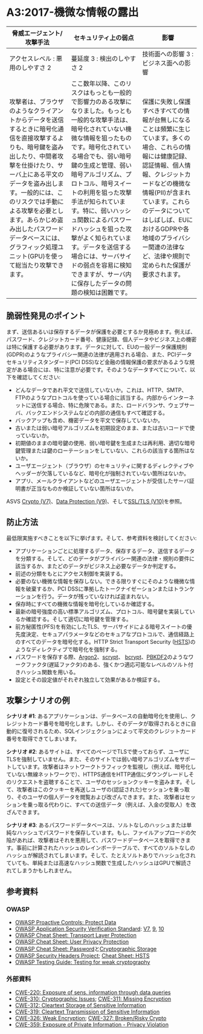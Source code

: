 # A3:2017-機微な情報の露出

| 脅威エージェント/攻撃手法 | セキュリティ上の弱点 | 影響 |
| -- | -- | -- |
| アクセスレベル : 悪用のしやすさ 2 | 蔓延度 3 : 検出のしやすさ 2 | 技術面への影響 3 : ビジネス面への影響 |
| 攻撃者は、ブラウザのようなクライアントからデータを送信するときに暗号化通信を直接攻撃するよりも、暗号鍵を盗み出したり、中間者攻撃を仕掛けたり、サーバ上にある平文のデータを盗み出します。一般的には、このリスクでは手動による攻撃を必要とします。あらかじめ盗み出したパスワードデータベースには、グラフィック処理ユニット(GPU)を使って総当たり攻撃できます。 | ここ数年以降、このリスクはもっとも一般的で影響力のある攻撃になりました。もっとも一般的な攻撃手法は、暗号化されていない機微な情報を狙ったものです。暗号化されている場合でも、弱い暗号鍵の生成と管理、弱い暗号アルゴリズム、プロトコル、暗号スイートの利用を狙った攻撃手法が知られています。特に、弱いハッシュ関数によるパスワードハッシュを狙った攻撃がよく知られています。データを送信する場合には、サーバサイドの弱点を容易に検知できますが、サーバ内に保存したデータの問題の検知は困難です。| 保護に失敗し保護すべきすべての情報が台無しになることは頻繁に生じています。多くの場合、これらの情報には健康記録、認証情報、個人情報、クレジットカードなどの機微な情報(PII)が含まれています。これらのデータについてはしばしば、EUにおけるGDPRや各地域のプライバシー関連の法律など、法律や規則で定められた保護が要求されます。 |

## 脆弱性発見のポイント

まず、送信あるいは保存するデータが保護を必要とするか見極めます。例えば、パスワード、クレジットカード番号、健康記録、個人データやビジネス上の機密は特に保護する必要があります。データに対して、EUの一般データ保護規則(GDPR)のようなプライバシー関連の法律が適用される場合、また、PCIデータセキュリティスタンダード(PCI DSS)など金融の情報保護の要求があるような規定がある場合には、特に注意が必要です。そのようなデータすべてについて、以下を確認してください:

* どんなデータであれ平文で送信していないか。これは、HTTP、SMTP、FTPのようなプロトコルを使っている場合に該当する。内部からインターネットに送信する場合、特に危険である。また、ロードバランサ、ウェブサーバ、バックエンドシステムなどの内部の通信もすべて確認する。
* バックアップも含め、機密データを平文で保存していないか。
* 古いまたは弱い暗号アルゴリズムを初期設定のまま、または古いコードで使っていないか。
* 初期値のままの暗号鍵の使用、弱い暗号鍵を生成または再利用、適切な暗号鍵管理または鍵のローテーションをしていない、これらの該当する箇所はないか。
* ユーザエージェント（ブラウザ）のセキュリティに関するディレクティブやヘッダーが欠落しているなど、暗号化が強制されていない箇所はないか。
* アプリ、メールクライアントなどのユーザエージェントが受信したサーバ証明書が正当なものか検証していない箇所はないか。

ASVS [Crypto (V7)](https://www.owasp.org/index.php/ASVS_V7_Cryptography)、[Data Protection (V9)](https://www.owasp.org/index.php/ASVS_V9_Data_Protection)、そして[SSL/TLS (V10)](https://www.owasp.org/index.php/ASVS_V10_Communications)を参照。

## 防止方法

最低限実施すべきことを以下に挙げます。そして、参考資料を検討してください:

* アプリケーションごとに処理するデータ、保存するデータ、送信するデータを分類する。そして、どのデータがプライバシー関連の法律・規則の要件に該当するか、またどのデータがビジネス上必要なデータか判定する。
* 前述の分類をもとにアクセス制御を実装する。
* 必要のない機微な情報を保存しない。できる限りすぐにそのような機微な情報を破棄するか、PCI DSSに準拠したトークナイゼーションまたはトランケーションを行う。データが残っていなければ盗まれない。
* 保存時にすべての機微な情報を暗号化しているか確認する。
* 最新の暗号強度の高い標準アルゴリズム、プロトコル、暗号鍵を実装しているか確認する。そして適切に暗号鍵を管理する。
* 前方秘匿性(PFS)を有効にしたTLS、サーバサイドによる暗号スイートの優先度決定、セキュアパラメータなどのセキュアなプロトコルで、通信経路上のすべてのデータを暗号化する。HTTP Strict Transport Security ([HSTS](https://www.owasp.org/index.php/HTTP_Strict_Transport_Security_Cheat_Sheet))のようなディレクティブで暗号化を強制する。
* パスワードを保存する際、[Argon2](https://www.cryptolux.org/index.php/Argon2)、[scrypt](https://wikipedia.org/wiki/Scrypt)、 [bcrypt](https://wikipedia.org/wiki/Bcrypt)、[PBKDF2](https://wikipedia.org/wiki/PBKDF2)のようなワークファクタ(遅延ファクタ)のある、強くかつ適応可能なレベルのソルト付きハッシュ関数を用いる。
* 設定とその設定値がそれぞれ独立して効果があるか検証する。

## 攻撃シナリオの例

**シナリオ #1**: あるアプリケーションは、データベースの自動暗号化を使用し、クレジットカード番号を暗号化します。しかし、そのデータが取得されるときに自動的に復号されるため、SQLインジェクションによって平文のクレジットカード番号を取得できてしまいます。

**シナリオ #2**: あるサイトは、すべてのページでTLSで使っておらず、ユーザにTLSを強制していません。また、そのサイトでは弱い暗号アルゴリズムをサポートしています。攻撃者はネットワークトラフィックを監視し（例えば、暗号化していない無線ネットワークで）、HTTPS通信をHTTP通信にダウングレードしそのリクエストを盗聴することで、ユーザのセッションクッキーを盗みます。そして、攻撃者はこのクッキーを再送しユーザの(認証された)セッションを乗っ取り、そのユーザの個人データを閲覧および改ざんできます。また、攻撃者はセッションを乗っ取る代わりに、すべての送信データ（例えば、入金の受取人）を改ざんできます。

**シナリオ #3**: あるパスワードデータベースは、ソルトなしのハッシュまたは単純なハッシュでパスワードを保存しています。もし、ファイルアップロードの欠陥があれば、攻撃者はそれを悪用して、パスワードデータベースを取得できます。事前に計算されたハッシュのレインボーテーブルで、すべてのソルトなしのハッシュが解読されてしまいます。そして、たとえソルトありでハッシュ化されていても、単純または高速なハッシュ関数で生成したハッシュはGPUで解読されてしまうかもしれません。

## 参考資料

### OWASP

* [OWASP Proactive Controls: Protect Data](https://www.owasp.org/index.php/OWASP_Proactive_Controls#7:_Protect_Data)
* [OWASP Application Security Verification Standard]((https://www.owasp.org/index.php/Category:OWASP_Application_Security_Verification_Standard_Project)): [V7](https://www.owasp.org/index.php/ASVS_V7_Cryptography), [9](https://www.owasp.org/index.php/ASVS_V9_Data_Protection), [10](https://www.owasp.org/index.php/ASVS_V10_Communications)
* [OWASP Cheat Sheet: Transport Layer Protection](https://www.owasp.org/index.php/Transport_Layer_Protection_Cheat_Sheet)
* [OWASP Cheat Sheet: User Privacy Protection](https://www.owasp.org/index.php/User_Privacy_Protection_Cheat_Sheet)
* [OWASP Cheat Sheet: Password](https://www.owasp.org/index.php/Password_Storage_Cheat_Sheet)と[Cryptographic Storage](https://www.owasp.org/index.php/Cryptographic_Storage_Cheat_Sheet)
* [OWASP Security Headers Project](https://www.owasp.org/index.php/OWASP_Secure_Headers_Project); [Cheat Sheet: HSTS](https://www.owasp.org/index.php/HTTP_Strict_Transport_Security_Cheat_Sheet)
* [OWASP Testing Guide: Testing for weak cryptography](https://www.owasp.org/index.php/Testing_for_weak_Cryptography)

### 外部資料

* [CWE-220: Exposure of sens. information through data queries](https://cwe.mitre.org/data/definitions/220.html)
* [CWE-310: Cryptographic Issues](https://cwe.mitre.org/data/definitions/310.html); [CWE-311: Missing Encryption](https://cwe.mitre.org/data/definitions/311.html)
* [CWE-312: Cleartext Storage of Sensitive Information](https://cwe.mitre.org/data/definitions/312.html)
* [CWE-319: Cleartext Transmission of Sensitive Information](https://cwe.mitre.org/data/definitions/319.html)
* [CWE-326: Weak Encryption](https://cwe.mitre.org/data/definitions/326.html); [CWE-327: Broken/Risky Crypto](https://cwe.mitre.org/data/definitions/327.html)
* [CWE-359: Exposure of Private Information - Privacy Violation](https://cwe.mitre.org/data/definitions/359.html)
